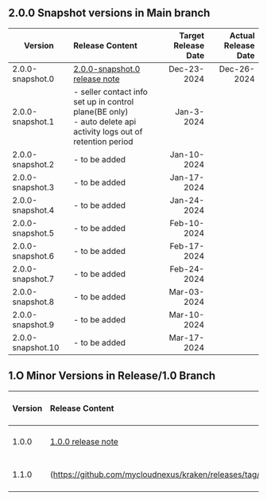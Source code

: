 
## 2.0.0 Snapshot versions in Main branch

| Version          | Release Content       | Target Release Date  | Actual Release Date |
| -----------------|:---------------------| --------------------:|--------------------:|
| 2.0.0-snapshot.0 | [2.0.0-snapshot.0 release note](https://github.com/mycloudnexus/kraken/releases/tag/v2.0.0-snapshot.0)  |      Dec-23-2024     |         Dec-26-2024            |
| 2.0.0-snapshot.1 | - seller contact info set up in control plane(BE only)<br>- auto delete api activity logs out of retention period |      Jan-3-2024     |                     |
| 2.0.0-snapshot.2 | - to be added               |      Jan-10-2024     |                     |
| 2.0.0-snapshot.3 | - to be added               |      Jan-17-2024     |                     |
| 2.0.0-snapshot.4 | - to be added               |      Jan-24-2024     |                     |
| 2.0.0-snapshot.5 | - to be added               |      Feb-10-2024     |                     |
| 2.0.0-snapshot.6 | - to be added               |      Feb-17-2024     |                     |
| 2.0.0-snapshot.7 | - to be added               |      Feb-24-2024     |                     |
| 2.0.0-snapshot.8 | - to be added               |      Mar-03-2024     |                     |
| 2.0.0-snapshot.9 | - to be added               |      Mar-10-2024     |                     |
| 2.0.0-snapshot.10 | - to be added               |      Mar-17-2024     |                     |



## 1.O Minor Versions in Release/1.0 Branch

| Version          | Release Content       | Target Release Date  | Actual Release Date |
| -----------------|:---------------------| --------------------:|--------------------:|
| 1.0.0 | [1.0.0 release note](https://github.com/mycloudnexus/kraken/releases/tag/v1.0.0)  |    Nov-21-2024       |           Nov-25-2024          |
| 1.1.0 | (https://github.com/mycloudnexus/kraken/releases/tag/v1.1.0)  |      Dec-27-2024     |       Dec-30-2024              |
